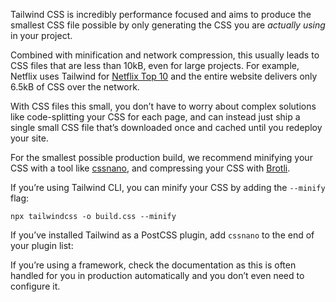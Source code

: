 Tailwind CSS is incredibly performance focused and aims to produce the smallest CSS file possible by only generating the CSS you are *actually using* in your project.

Combined with minification and network compression, this usually leads to CSS files that are less than 10kB, even for large projects. For example, Netflix uses Tailwind for [Netflix Top 10](https://top10.netflix.com/) and the entire website delivers only 6.5kB of CSS over the network.

With CSS files this small, you don’t have to worry about complex solutions like code-splitting your CSS for each page, and can instead just ship a single small CSS file that’s downloaded once and cached until you redeploy your site.

For the smallest possible production build, we recommend minifying your CSS with a tool like [cssnano](https://cssnano.github.io/cssnano), and compressing your CSS with [Brotli](https://en.wikipedia.org/wiki/Brotli).

If you’re using Tailwind CLI, you can minify your CSS by adding the `--minify` flag:

```shell
npx tailwindcss -o build.css --minify
```

If you’ve installed Tailwind as a PostCSS plugin, add `cssnano` to the end of your plugin list:

If you’re using a framework, check the documentation as this is often handled for you in production automatically and you don’t even need to configure it.